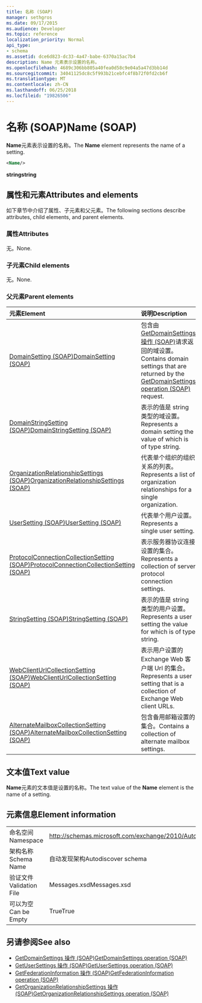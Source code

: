 ```yaml
---
title: 名称 (SOAP)
manager: sethgros
ms.date: 09/17/2015
ms.audience: Developer
ms.topic: reference
localization_priority: Normal
api_type:
- schema
ms.assetid: dce6d823-dc33-4a47-babe-6370a15ac7b4
description: Name 元素表示设置的名称。
ms.openlocfilehash: 4689c306bb805a40fea0d58c9e04a5a47d3bb14d
ms.sourcegitcommit: 34041125dc8c5f993b21cebfc4f8b72f0fd2cb6f
ms.translationtype: MT
ms.contentlocale: zh-CN
ms.lasthandoff: 06/25/2018
ms.locfileid: "19826506"
---
```

# <a name="name-soap"></a><span data-ttu-id="e0fc2-103">名称 (SOAP)</span><span class="sxs-lookup"><span data-stu-id="e0fc2-103">Name (SOAP)</span></span>

<span data-ttu-id="e0fc2-104">**Name**元素表示设置的名称。</span><span class="sxs-lookup"><span data-stu-id="e0fc2-104">The **Name** element represents the name of a setting.</span></span> 
  
```XML
<Name/>
```

<span data-ttu-id="e0fc2-105">**string**</span><span class="sxs-lookup"><span data-stu-id="e0fc2-105">**string**</span></span>

## <a name="attributes-and-elements"></a><span data-ttu-id="e0fc2-106">属性和元素</span><span class="sxs-lookup"><span data-stu-id="e0fc2-106">Attributes and elements</span></span>

<span data-ttu-id="e0fc2-107">如下章节中介绍了属性、子元素和父元素。</span><span class="sxs-lookup"><span data-stu-id="e0fc2-107">The following sections describe attributes, child elements, and parent elements.</span></span>
  
### <a name="attributes"></a><span data-ttu-id="e0fc2-108">属性</span><span class="sxs-lookup"><span data-stu-id="e0fc2-108">Attributes</span></span>

<span data-ttu-id="e0fc2-109">无。</span><span class="sxs-lookup"><span data-stu-id="e0fc2-109">None.</span></span>
  
### <a name="child-elements"></a><span data-ttu-id="e0fc2-110">子元素</span><span class="sxs-lookup"><span data-stu-id="e0fc2-110">Child elements</span></span>

<span data-ttu-id="e0fc2-111">无。</span><span class="sxs-lookup"><span data-stu-id="e0fc2-111">None.</span></span>
  
### <a name="parent-elements"></a><span data-ttu-id="e0fc2-112">父元素</span><span class="sxs-lookup"><span data-stu-id="e0fc2-112">Parent elements</span></span>

|<span data-ttu-id="e0fc2-113">**元素**</span><span class="sxs-lookup"><span data-stu-id="e0fc2-113">**Element**</span></span>|<span data-ttu-id="e0fc2-114">**说明**</span><span class="sxs-lookup"><span data-stu-id="e0fc2-114">**Description**</span></span>|
|:-----|:-----|
|[<span data-ttu-id="e0fc2-115">DomainSetting (SOAP)</span><span class="sxs-lookup"><span data-stu-id="e0fc2-115">DomainSetting (SOAP)</span></span>](domainsetting-soap.md) <br/> |<span data-ttu-id="e0fc2-116">包含由[GetDomainSettings 操作 (SOAP)](getdomainsettings-operation-soap.md)请求返回的域设置。</span><span class="sxs-lookup"><span data-stu-id="e0fc2-116">Contains domain settings that are returned by the [GetDomainSettings operation (SOAP)](getdomainsettings-operation-soap.md) request.</span></span>  <br/> |
|[<span data-ttu-id="e0fc2-117">DomainStringSetting (SOAP)</span><span class="sxs-lookup"><span data-stu-id="e0fc2-117">DomainStringSetting (SOAP)</span></span>](domainstringsetting-soap.md) <br/> |<span data-ttu-id="e0fc2-118">表示的值是 string 类型的域设置。</span><span class="sxs-lookup"><span data-stu-id="e0fc2-118">Represents a domain setting the value of which is of type string.</span></span>  <br/> |
|[<span data-ttu-id="e0fc2-119">OrganizationRelationshipSettings (SOAP)</span><span class="sxs-lookup"><span data-stu-id="e0fc2-119">OrganizationRelationshipSettings (SOAP)</span></span>](organizationrelationshipsettings-soap.md) <br/> |<span data-ttu-id="e0fc2-120">代表单个组织的组织关系的列表。</span><span class="sxs-lookup"><span data-stu-id="e0fc2-120">Represents a list of organization relationships for a single organization.</span></span>  <br/> |
|[<span data-ttu-id="e0fc2-121">UserSetting (SOAP)</span><span class="sxs-lookup"><span data-stu-id="e0fc2-121">UserSetting (SOAP)</span></span>](usersetting-soap.md) <br/> |<span data-ttu-id="e0fc2-122">代表单个用户设置。</span><span class="sxs-lookup"><span data-stu-id="e0fc2-122">Represents a single user setting.</span></span>  <br/> |
|[<span data-ttu-id="e0fc2-123">ProtocolConnectionCollectionSetting (SOAP)</span><span class="sxs-lookup"><span data-stu-id="e0fc2-123">ProtocolConnectionCollectionSetting (SOAP)</span></span>](protocolconnectioncollectionsetting-soap.md) <br/> |<span data-ttu-id="e0fc2-124">表示服务器协议连接设置的集合。</span><span class="sxs-lookup"><span data-stu-id="e0fc2-124">Represents a collection of server protocol connection settings.</span></span>  <br/> |
|[<span data-ttu-id="e0fc2-125">StringSetting (SOAP)</span><span class="sxs-lookup"><span data-stu-id="e0fc2-125">StringSetting (SOAP)</span></span>](stringsetting-soap.md) <br/> |<span data-ttu-id="e0fc2-126">表示的值是 string 类型的用户设置。</span><span class="sxs-lookup"><span data-stu-id="e0fc2-126">Represents a user setting the value for which is of type string.</span></span>  <br/> |
|[<span data-ttu-id="e0fc2-127">WebClientUrlCollectionSetting (SOAP)</span><span class="sxs-lookup"><span data-stu-id="e0fc2-127">WebClientUrlCollectionSetting (SOAP)</span></span>](webclienturlcollectionsetting-soap.md) <br/> |<span data-ttu-id="e0fc2-128">表示用户设置的 Exchange Web 客户端 Url 的集合。</span><span class="sxs-lookup"><span data-stu-id="e0fc2-128">Represents a user setting that is a collection of Exchange Web client URLs.</span></span>  <br/> |
|[<span data-ttu-id="e0fc2-129">AlternateMailboxCollectionSetting (SOAP)</span><span class="sxs-lookup"><span data-stu-id="e0fc2-129">AlternateMailboxCollectionSetting (SOAP)</span></span>](alternatemailboxcollectionsetting-soap.md) <br/> |<span data-ttu-id="e0fc2-130">包含备用邮箱设置的集合。</span><span class="sxs-lookup"><span data-stu-id="e0fc2-130">Contains a collection of alternate mailbox settings.</span></span>  <br/> |
   
## <a name="text-value"></a><span data-ttu-id="e0fc2-131">文本值</span><span class="sxs-lookup"><span data-stu-id="e0fc2-131">Text value</span></span>

<span data-ttu-id="e0fc2-132">**Name**元素的文本值是设置的名称。</span><span class="sxs-lookup"><span data-stu-id="e0fc2-132">The text value of the **Name** element is the name of a setting.</span></span> 
  
## <a name="element-information"></a><span data-ttu-id="e0fc2-133">元素信息</span><span class="sxs-lookup"><span data-stu-id="e0fc2-133">Element information</span></span>

|||
|:-----|:-----|
|<span data-ttu-id="e0fc2-134">命名空间</span><span class="sxs-lookup"><span data-stu-id="e0fc2-134">Namespace</span></span>  <br/> |http://schemas.microsoft.com/exchange/2010/Autodiscover  <br/> |
|<span data-ttu-id="e0fc2-135">架构名称</span><span class="sxs-lookup"><span data-stu-id="e0fc2-135">Schema Name</span></span>  <br/> |<span data-ttu-id="e0fc2-136">自动发现架构</span><span class="sxs-lookup"><span data-stu-id="e0fc2-136">Autodiscover schema</span></span>  <br/> |
|<span data-ttu-id="e0fc2-137">验证文件</span><span class="sxs-lookup"><span data-stu-id="e0fc2-137">Validation File</span></span>  <br/> |<span data-ttu-id="e0fc2-138">Messages.xsd</span><span class="sxs-lookup"><span data-stu-id="e0fc2-138">Messages.xsd</span></span>  <br/> |
|<span data-ttu-id="e0fc2-139">可以为空</span><span class="sxs-lookup"><span data-stu-id="e0fc2-139">Can be Empty</span></span>  <br/> |<span data-ttu-id="e0fc2-140">True</span><span class="sxs-lookup"><span data-stu-id="e0fc2-140">True</span></span>  <br/> |
   
## <a name="see-also"></a><span data-ttu-id="e0fc2-141">另请参阅</span><span class="sxs-lookup"><span data-stu-id="e0fc2-141">See also</span></span>

- [<span data-ttu-id="e0fc2-142">GetDomainSettings 操作 (SOAP)</span><span class="sxs-lookup"><span data-stu-id="e0fc2-142">GetDomainSettings operation (SOAP)</span></span>](getdomainsettings-operation-soap.md)
- [<span data-ttu-id="e0fc2-143">GetUserSettings 操作 (SOAP)</span><span class="sxs-lookup"><span data-stu-id="e0fc2-143">GetUserSettings operation (SOAP)</span></span>](getusersettings-operation-soap.md)
- [<span data-ttu-id="e0fc2-144">GetFederationInformation 操作 (SOAP)</span><span class="sxs-lookup"><span data-stu-id="e0fc2-144">GetFederationInformation operation (SOAP)</span></span>](getfederationinformation-operation-soap.md)
- [<span data-ttu-id="e0fc2-145">GetOrganizationRelationshipSettings 操作 (SOAP)</span><span class="sxs-lookup"><span data-stu-id="e0fc2-145">GetOrganizationRelationshipSettings operation (SOAP)</span></span>](getorganizationrelationshipsettings-operation-soap.md)

